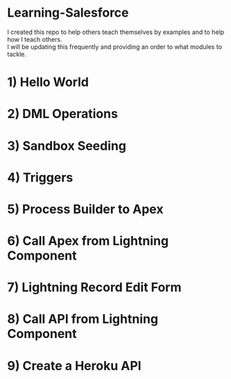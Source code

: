 # Learning-Salesforce
I created this repo to help others teach themselves by examples and to help how I teach others. 
<br>
I will be updating this frequently and providing an order to what modules to tackle.


# 1) Hello World


# 2) DML Operations

# 3) Sandbox Seeding

# 4) Triggers


# 5) Process Builder to Apex

# 6) Call Apex from Lightning Component

# 7) Lightning Record Edit Form

# 8) Call API from Lightning Component

# 9) Create a Heroku API
